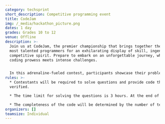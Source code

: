 ```yaml
---
category: techsprint
short_description: Competitive programming event
title: CodeJam
img: /_media/hackathon_picture.png
dates: 1 day
grades: Grades 10 to 12
venue: Offline
description: >-
  Join us at CodeJam, the premier championship that brings together the world's
  most talented programmers for an exhilarating display of skill, ingenuity, and
  competitive spirit. Prepare to embark on an unforgettable journey, where
  coding prowess meets intense challenges.


  In this adrenaline-fueled contest, participants showcase their problem-solving abilities, algorithmic thinking, and expertise in multiple programming languages. With limited time and a series of complex problems to crack, they push the boundaries of their knowledge and creativity, crafting elegant solutions that optimize performance.
rules: >-
  * Contestants will be required to solve questions and provide code that can be
  verified.

  * The time limit for solving the questions is 3 hours. At the end of the 3rd hour, the winners will be adjudicated on the basis of the number of completed questions and completeness/efficiency of the given solutions.

  * The completeness of the code will be determined by the number of test cases each solution can pass.
organizers: []
teamsize: Individual
---
```

